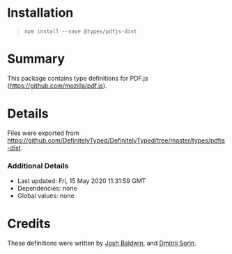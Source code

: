 # Installation
> `npm install --save @types/pdfjs-dist`

# Summary
This package contains type definitions for PDF.js (https://github.com/mozilla/pdf.js).

# Details
Files were exported from https://github.com/DefinitelyTyped/DefinitelyTyped/tree/master/types/pdfjs-dist.

### Additional Details
 * Last updated: Fri, 15 May 2020 11:31:59 GMT
 * Dependencies: none
 * Global values: none

# Credits
These definitions were written by [Josh Baldwin](https://github.com/jbaldwin), and [Dmitrii Sorin](https://github.com/1999).

